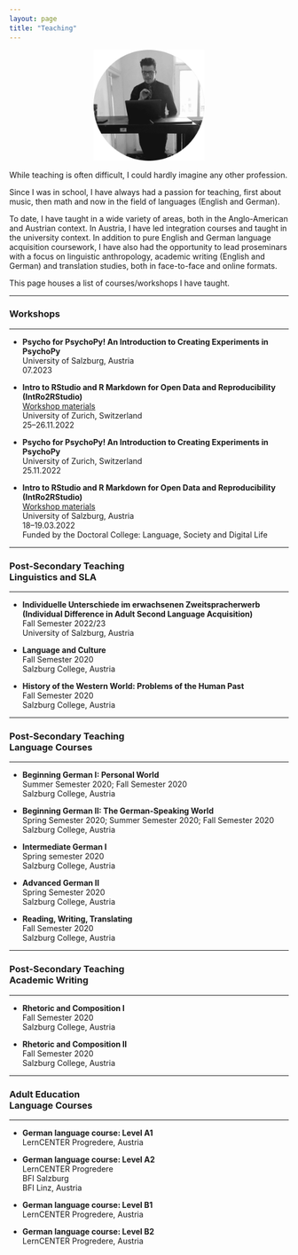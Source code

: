 ```yaml
---
layout: page
title: "Teaching"
---
```


<p align="center">
  <img width="200" height="200" src="/images/TeachingPhoto.png">
</p>

While teaching is often difficult, I could hardly imagine any other profession.
 
Since I was in school, I have always had a passion for teaching, first about music, then math and now in the field of languages (English and German).

To date, I have taught in a wide variety of areas, both in the Anglo-American and Austrian context. In Austria, I have led integration courses and taught in the university context. In addition to pure English and German language acquisition coursework, I have also had the opportunity to lead proseminars with a focus on linguistic anthropology, academic writing (English and German) and translation studies, both in face-to-face and online formats.  

This page houses a list of courses/workshops I have taught. 

-------------------
### Workshops
-------------------

- **Psycho for PsychoPy! An Introduction to Creating Experiments in PsychoPy** <br> University of Salzburg, Austria <br> 07.2023

- **Intro to RStudio and R Markdown for Open Data and Reproducibility (IntRo2RStudio)** <br> [Workshop materials](https://masonwirtz.github.io/intRo2RStudio/) <br> University of Zurich, Switzerland <br> 25–26.11.2022

- **Psycho for PsychoPy! An Introduction to Creating Experiments in PsychoPy** <br> University of Zurich, Switzerland <br> 25.11.2022

- **Intro to RStudio and R Markdown for Open Data and Reproducibility (IntRo2RStudio)** <br> [Workshop materials](https://masonwirtz.github.io/intRo2RStudio/) <br> University of Salzburg, Austria <br> 18–19.03.2022 <br> Funded by the Doctoral College: Language, Society and Digital Life

-------------------
### Post-Secondary Teaching <br> Linguistics and SLA
-------------------
- **Individuelle Unterschiede im erwachsenen Zweitspracherwerb (Individual Difference in Adult Second Language Acquisition)** <br> Fall Semester 2022/23 <br> University of Salzburg, Austria

- **Language and Culture** <br> Fall Semester 2020 <br> Salzburg College, Austria

- **History of the Western World: Problems of the Human Past** <br> Fall Semester 2020 <br> Salzburg College, Austria

-------------------
### Post-Secondary Teaching <br> Language Courses
-------------------
- **Beginning German I: Personal World** <br> Summer Semester 2020; Fall Semester 2020 <br> Salzburg College, Austria

- **Beginning German II: The German-Speaking World** <br> Spring Semester 2020; Summer Semester 2020; Fall Semester 2020 <br> Salzburg College, Austria

- **Intermediate German I** <br> Spring semester 2020 <br> Salzburg College, Austria

- **Advanced German II** <br> Spring Semester 2020 <br> Salzburg College, Austria

- **Reading, Writing, Translating** <br> Fall Semester 2020 <br> Salzburg College, Austria

-------------------
### Post-Secondary Teaching <br> Academic Writing
-------------------
- **Rhetoric and Composition I** <br> Fall Semester 2020 <br> Salzburg College, Austria

- **Rhetoric and Composition II** <br> Fall Semester 2020 <br> Salzburg College, Austria

-------------------
### Adult Education <br> Language Courses
-------------------
- **German language course: Level A1** <br> LernCENTER Progredere, Austria

- **German language course: Level A2** <br> LernCENTER Progredere <br> BFI Salzburg <br> BFI Linz, Austria

- **German language course: Level B1** <br> LernCENTER Progredere, Austria

- **German language course: Level B2** <br> LernCENTER Progredere, Austria

